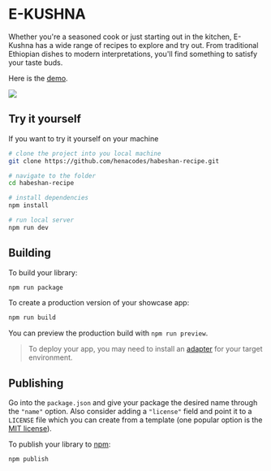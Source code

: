 # E-KUSHNA

Whether you're a seasoned cook or just starting out in the kitchen, E-Kushna has a wide range of recipes to explore and try out. From traditional Ethiopian dishes to modern interpretations, you'll find something to satisfy your taste buds.

Here is the [demo](https://madbet-recipe.vercel.app/).

<img src="https://i.ibb.co/M50DRfY/bixfy.jpg"  />

## Try it yourself

If you want to try it yourself on your machine

```bash
# clone the project into you local machine
git clone https://github.com/henacodes/habeshan-recipe.git

# navigate to the folder
cd habeshan-recipe

# install dependencies
npm install

# run local server
npm run dev
```

## Building

To build your library:

```bash
npm run package
```

To create a production version of your showcase app:

```bash
npm run build
```

You can preview the production build with `npm run preview`.

> To deploy your app, you may need to install an [adapter](https://kit.svelte.dev/docs/adapters) for your target environment.

## Publishing

Go into the `package.json` and give your package the desired name through the `"name"` option. Also consider adding a `"license"` field and point it to a `LICENSE` file which you can create from a template (one popular option is the [MIT license](https://opensource.org/license/mit/)).

To publish your library to [npm](https://www.npmjs.com):

```bash
npm publish
```

```

```

